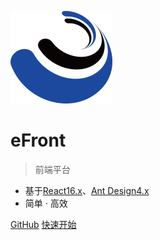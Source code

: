 ![logo](imgs/logo.ico)

# eFront

> 前端平台

- 基于[React16.x](https://reactjs.org)、[Ant Design4.x](https://ant.design/)
- 简单 · 高效

[GitHub](https://github.com/zkboys/easy-front)
[快速开始](#简介)
